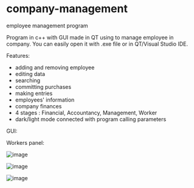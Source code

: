 # company-management
employee management program

Program in c++ with GUI made in QT using to manage employee in company. You can easily open it with .exe file or in QT/Visual Studio IDE.

Features:
- adding and removing employee
- editing data
- searching
- committing purchases
- making entries
- employees' information
- company finances
- 4 stages : Financial, Accountancy, Management, Worker
- dark/light mode connected with program calling parameters

GUI:

Workers panel:

![image](https://github.com/shaayy187/company-management/assets/146937483/717f4b10-679d-49b0-8312-038e820f9eaf)

![image](https://github.com/shaayy187/company-management/assets/146937483/18267f98-7032-43f5-b0df-5d1a1ea5bfeb)

![image](https://github.com/shaayy187/company-management/assets/146937483/629ef490-e341-4660-a1f5-6159722ee862)


